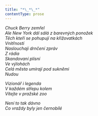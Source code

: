 ```yaml
---
title: "*\_*\_*"
contentType: prose
---
```


_Chuck Berry zemřel  
Ale New York dál sálá z barevných ponožek  
Těch kteří se pohupují na křižovatkách  
Vnitřností  
Naslouchají drnčení zpráv  
Z rádia  
Skandovaní plísní  
Ve výlohách  
Celá města umírají pod sukněmi  
Nudou_

_Vizionář i legenda  
V každém střepu kolem  
Vítejte v pražské zoo_

_Není to tak dávno  
Co vraždy byly jen černobílé_
